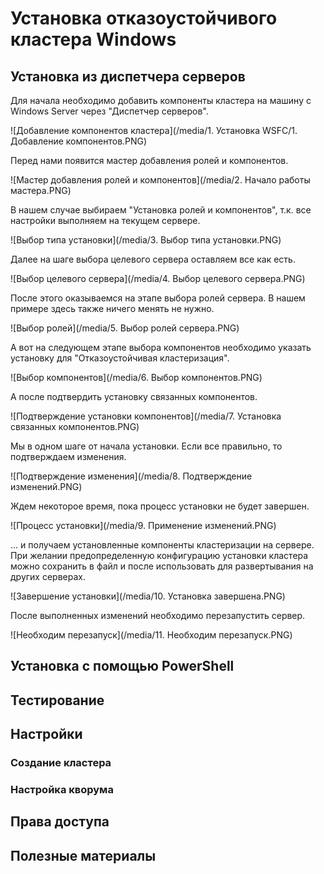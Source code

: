 # Установка отказоустойчивого кластера Windows

## Установка из диспетчера серверов

Для начала необходимо добавить компоненты кластера на машину с Windows Server через "Диспетчер серверов".

![Добавление компонентов кластера](/media/1. Установка WSFC/1. Добавление компонентов.PNG)

Перед нами появится мастер добавления ролей и компонентов.

![Мастер добавления ролей и компонентов](/media/2. Начало работы мастера.PNG)

В нашем случае выбираем "Установка ролей и компонентов", т.к. все настройки выполняем на текущем сервере.

![Выбор типа установки](/media/3. Выбор типа установки.PNG)

Далее на шаге выбора целевого сервера оставляем все как есть.

![Выбор целевого сервера](/media/4. Выбор целевого сервера.PNG)

После этого оказываемся на этапе выбора ролей сервера. В нашем примере здесь также ничего менять не нужно.

![Выбор ролей](/media/5. Выбор ролей сервера.PNG)

А вот на следующем этапе выбора компонентов необходимо указать установку для "Отказоустойчивая кластеризация".

![Выбор компонентов](/media/6. Выбор компонентов.PNG)

А после подтвердить установку связанных компонентов.

![Подтверждение установки компонентов](/media/7. Установка связанных компонентов.PNG)

Мы в одном шаге от начала установки. Если все правильно, то подтверждаем изменения.

![Подтверждение изменения](/media/8. Подтверждение изменений.PNG)

Ждем некоторое время, пока процесс установки не будет завершен.

![Процесс установки](/media/9. Применение изменений.PNG)

... и получаем установленные компоненты кластеризации на сервере. При желании предопределенную конфигурацию установки кластера можно сохранить в файл и после использовать для развертывания на других серверах.

![Завершение установки](/media/10. Установка завершена.PNG)

После выполненных изменений необходимо перезапустить сервер.

![Необходим перезапуск](/media/11. Необходим перезапуск.PNG)

## Установка с помощью PowerShell

## Тестирование

## Настройки

### Создание кластера

### Настройка кворума
  
## Права доступа

## Полезные материалы